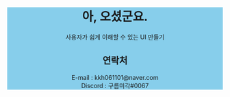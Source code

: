 <div align=center style ="background-color:skyblue">
<h1>아, 오셨군요.</h1>
<span>사용자가 쉽게 이해할 수 있는 UI 만들기</span>
<h2>
연락처
</h2>
E-mail : kkh061101@naver.com<br>
Discord : 구름미각#0067<br>
</div>

